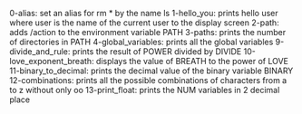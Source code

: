 0-alias: set an alias for rm * by the name ls
1-hello_you: prints hello user where user is the name of the current user to the display screen
2-path: adds /action to the environment variable PATH
3-paths: prints the number of directories in PATH
4-global_variables: prints all the global variables
9-divide_and_rule: prints the result of POWER divided by DIVIDE
10-love_exponent_breath: displays the value of BREATH to the power of LOVE
11-binary_to_decimal: prints the decimal value of the binary variable BINARY
12-combinations: prints all the possible combinations of characters from a to z without only oo
13-print_float: prints the NUM variables in 2 decimal place
